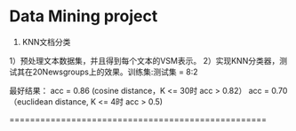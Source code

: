 # Data Mining project

1. KNN文档分类

1）预处理文本数据集，并且得到每个文本的VSM表示。
2）实现KNN分类器，测试其在20Newsgroups上的效果。训练集:测试集 = 8:2

最好结果：
acc = 0.86 (cosine distance，K <= 30时 acc > 0.82）
acc = 0.70（euclidean distance, K <= 4时 acc > 0.5)

==================================================

